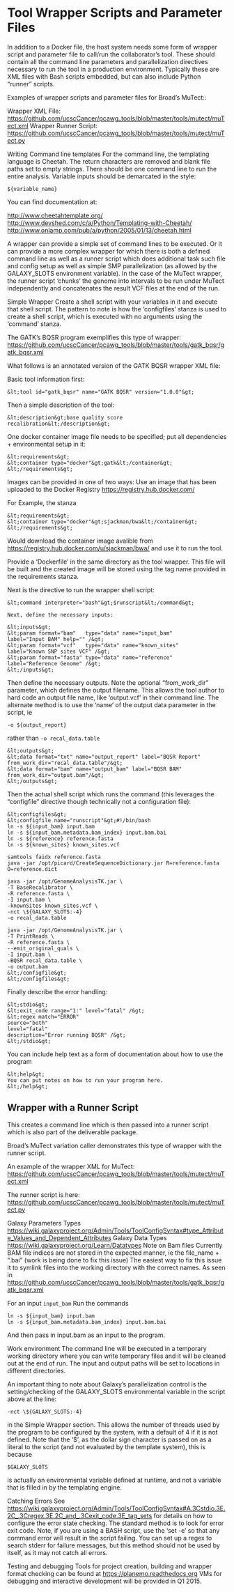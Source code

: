 

Tool Wrapper Scripts and Parameter Files
========================================


In addition to a Docker file, the host system needs some form of wrapper script and parameter file to call/run the collaborator’s tool.  These should contain all the command line parameters and parallelization directives necessary to run the tool in a production environment.  Typically these are XML files with Bash scripts embedded, but can also include Python “runner” scripts.

Examples of wrapper scripts and parameter files for Broad’s MuTect::

Wrapper XML File:
https://github.com/ucscCancer/pcawg_tools/blob/master/tools/mutect/muTect.xml
Wrapper Runner Script:
https://github.com/ucscCancer/pcawg_tools/blob/master/tools/mutect/muTect.py


Writing Command line templates
For the command line, the templating language is Cheetah. The return characters are removed and blank file paths set to empty strings. There should be one command line to run the entire analysis. Variable inputs should be demarcated in the style:
```
${variable_name}
```

You can find documentation at:

http://www.cheetahtemplate.org/
http://www.devshed.com/c/a/Python/Templating-with-Cheetah/
http://www.onlamp.com/pub/a/python/2005/01/13/cheetah.html

A wrapper can provide a simple set of command lines to be executed. Or it can provide a more complex wrapper for which there is both a defined command line as well as a runner script which does additional task such file and config setup as well as simple SMP parallelization (as allowed by the GALAXY_SLOTS environment variable).  In the case of the MuTect wrapper, the runner script ‘chunks’ the genome into intervals to be run under MuTect independently and concatenates the result VCF files at the end of the run.

Simple Wrapper
Create a shell script with your variables in it and execute that shell script. The pattern to note is how the ‘configfiles’ stanza is used to create a shell script, which is executed with no arguments using the ‘command’ stanza.

The GATK’s BQSR program exemplifies this type of wrapper:
https://github.com/ucscCancer/pcawg_tools/blob/master/tools/gatk_bqsr/gatk_bqsr.xml

What follows is an annotated version of the GATK BQSR wrapper XML file:

Basic tool information first:
```
&lt;tool id="gatk_bqsr" name="GATK BQSR" version="1.0.0"&gt;
```
Then a simple description of the tool:
```
&lt;description&gt;base quality score recalibration&lt;/description&gt;
```
One docker container image file needs to be specified; put all dependencies + environmental setup in it:
```
&lt;requirements&gt;
&lt;container type="docker"&gt;gatk&lt;/container&gt;
&lt;/requirements&gt;
```

Images can be provided in one of two ways:
Use an image that has been uploaded to the Docker Registry https://registry.hub.docker.com/

For Example, the stanza
```
&lt;requirements&gt;
&lt;container type="docker"&gt;sjackman/bwa&lt;/container&gt;
&lt;/requirements&gt;
```
Would download the container image avalible from https://registry.hub.docker.com/u/sjackman/bwa/ and use it to run the tool.


Provide a ‘Dockerfile’ in the same directory as the tool wrapper.  This file will be built and the created image will be stored using the tag name provided in the requirements stanza.


Next is the directive to run the wrapper shell script:
```
&lt;command interpreter="bash"&gt;$runscript&lt;/command&gt;

Next, define the necessary inputs:

&lt;inputs&gt;
&lt;param format="bam"   type="data" name="input_bam"      label="Input BAM" help="" /&gt;
&lt;param format="vcf"   type="data" name="known_sites"    label="Known SNP sites VCF" /&gt;
&lt;param format="fasta" type="data" name="reference"      label="Reference Genome" /&gt;
&lt;/inputs&gt;
```

Then define the necessary outputs. Note the optional “from_work_dir” parameter, which defines the output filename. This allows the tool author to hard code an output file name, like ‘output.vcf’ in their command line. The alternate method is to use the ‘name’ of the output data parameter in the script, ie
```
-o ${output_report}
```
rather than
```-o recal_data.table```

```
&lt;outputs&gt;
&lt;data format="txt" name="output_report" label="BQSR Report" from_work_dir="recal_data.table"/&gt;
&lt;data format="bam" name="output_bam" label="BQSR BAM" from_work_dir="output.bam"/&gt;
&lt;/outputs&gt;
```
Then the actual shell script which runs the command (this leverages the “configfile” directive though technically not a configuration file):

```
&lt;configfiles&gt;
&lt;configfile name="runscript"&gt;#!/bin/bash
ln -s ${input_bam} input.bam
ln -s ${input_bam.metadata.bam_index} input.bam.bai
ln -s ${reference} reference.fasta
ln -s ${known_sites} known_sites.vcf

samtools faidx reference.fasta
java -jar /opt/picard/CreateSequenceDictionary.jar R=reference.fasta O=reference.dict

java -jar /opt/GenomeAnalysisTK.jar \
-T BaseRecalibrator \
-R reference.fasta \
-I input.bam \
-knownSites known_sites.vcf \
-nct \${GALAXY_SLOTS:-4}
-o recal_data.table

java -jar /opt/GenomeAnalysisTK.jar \
-T PrintReads \
-R reference.fasta \
--emit_original_quals \
-I input.bam \
-BQSR recal_data.table \
-o output.bam
&lt;/configfile&gt;
&lt;/configfiles&gt;
```
Finally describe the error handling:
```
&lt;stdio&gt;
&lt;exit_code range="1:" level="fatal" /&gt;
&lt;regex match="ERROR"
source="both"
level="fatal"
description="Error running BQSR" /&gt;
&lt;/stdio&gt;
```
You can include help text as a form of documentation about how to use the program
```
&lt;help&gt;
You can put notes on how to run your program here.
&lt;/help&gt;
```

Wrapper with a Runner Script
----------------------------

This creates a command line which is then passed into a runner script which is also part of the deliverable package.

Broad’s MuTect variation caller demonstrates this type of wrapper with the runner script.

An example of the wrapper XML for MuTect:
https://github.com/ucscCancer/pcawg_tools/blob/master/tools/mutect/muTect.xml

The runner script is here:
https://github.com/ucscCancer/pcawg_tools/blob/master/tools/mutect/muTect.py

Galaxy Parameters Types
https://wiki.galaxyproject.org/Admin/Tools/ToolConfigSyntax#type_Attribute_Values_and_Dependent_Attributes
Galaxy Data Types
https://wiki.galaxyproject.org/Learn/Datatypes
Note on Bam files
Currently BAM file indices are not stored in the expected manner, ie the file_name + “.bai” (work is being done to fix this issue)
The easiest way to fix this issue it to symlink files into the working directory with the correct names. As seen in https://github.com/ucscCancer/pcawg_tools/blob/master/tools/gatk_bqsr/gatk_bqsr.xml

For an input `input_bam`
Run the commands
```
ln -s ${input_bam} input.bam
ln -s ${input_bam.metadata.bam_index} input.bam.bai
```
And then pass in input.bam as an input to the program.


Work environment
The command line will be executed in a temporary working directory where you can write temporary files and it will be cleaned out at the end of run. The input and output paths will be set to locations in different directories.

An important thing to note about Galaxy’s parallelization control is the setting/checking of the GALAXY_SLOTS environmental variable in the script above at the line:
```
-nct \${GALAXY_SLOTS:-4}
```
in the Simple Wrapper section.  This allows the number of threads used by the program to be configured by the system, with a default of 4 if it is not defined. Note that the ‘\$’, as the dollar sign character is passed on as a literal to the script (and not evaluated by the template system), this is because
```
$GALAXY_SLOTS
```
is actually an environmental variable defined at runtime, and not a variable that is filled in by the templating engine.

Catching Errors
See https://wiki.galaxyproject.org/Admin/Tools/ToolConfigSyntax#A.3Cstdio.3E.2C_.3Cregex.3E.2C_and_.3Cexit_code.3E_tag_sets for details on how to configure the error state checking. The standard method is to look for error exit code. Note, if you are using a BASH script, use the ‘set -e’ so that any command error will result in the script failing. You can set up a regex to search stderr for failure messages, but this method should not be used by itself, as it may not catch all errors.

Testing and debugging
Tools for project creation, building and wrapper format checking can be found at https://planemo.readthedocs.org
VMs for debugging and interactive development will be provided in Q1 2015.
